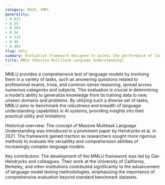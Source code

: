```yaml
---
category: ARCH, IMPL
generality:
- 0.615
- 0.59
- 0.565
- 0.54
- 0.515
- 0.49
- 0.465
slug: mmlu
summary: Evaluation framework designed to assess the performance of language models across a broad spectrum of tasks and domains.
title: MMLU (Massive Multitask Language Understanding)
---
```


MMLU provides a comprehensive test of language models by involving them in a variety of tasks, such as answering questions related to professional exams, trivia, and common sense reasoning, spread across numerous categories and subjects. This evaluation is crucial in determining a model’s ability to generalize knowledge from its training data to new, unseen domains and problems. By utilizing such a diverse set of tasks, MMLU aims to benchmark the robustness and breadth of language understanding capabilities in AI systems, providing insights into their practical utility and limitations.
 
 Historical overview: The concept of Massive Multitask Language Understanding was introduced in a prominent paper by Hendrycks et al. in 2021. The framework gained traction as researchers sought more rigorous methods to evaluate the versatility and comprehension abilities of increasingly complex language models.
 
 Key contributors: The development of the MMLU framework was led by Dan Hendrycks and colleagues. Their work at the University of California, Berkeley, and other institutions contributed significantly to the advancement of language model testing methodologies, emphasizing the importance of comprehensive evaluation beyond standard benchmark datasets.